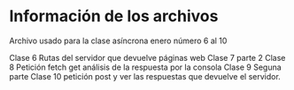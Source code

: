 # Información de los archivos

Archivo usado para la clase asíncrona enero número 6 al 10


Clase 6 Rutas del servidor que devuelve páginas web
Clase 7 parte 2
Clase 8 Petición fetch get análisis de la respuesta por la consola
Clase 9 Seguna parte
Clase 10 petición post y ver las respuestas que devuelve el servidor.